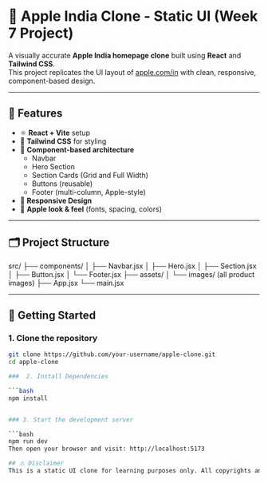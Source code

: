 # 🍎 Apple India Clone - Static UI (Week 7 Project)

A visually accurate **Apple India homepage clone** built using **React** and **Tailwind CSS**.  
This project replicates the UI layout of [apple.com/in](https://www.apple.com/in/) with clean, responsive, component-based design.

---

## 📌 Features

- ⚛️ **React + Vite** setup
- 🎨 **Tailwind CSS** for styling
- 🧩 **Component-based architecture**
  - Navbar
  - Hero Section
  - Section Cards (Grid and Full Width)
  - Buttons (reusable)
  - Footer (multi-column, Apple-style)
- 📱 **Responsive Design**
- 💅 **Apple look & feel** (fonts, spacing, colors)

---

## 🗂️ Project Structure

src/
├── components/
│ ├── Navbar.jsx
│ ├── Hero.jsx
│ ├── Section.jsx
│ ├── Button.jsx
│ └── Footer.jsx
├── assets/
│ └── images/ (all product images)
├── App.jsx
└── main.jsx


---

## 🚀 Getting Started

### 1. Clone the repository

```bash
git clone https://github.com/your-username/apple-clone.git
cd apple-clone

###  2. Install Dependencies

```bash
npm install


### 3. Start the development server

```bash
npm run dev
Then open your browser and visit: http://localhost:5173

## ⚠️ Disclaimer
This is a static UI clone for learning purposes only. All copyrights and trademarks belong to Apple Inc.

